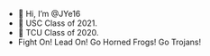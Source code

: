 - 👋 Hi, I’m @JYe16
- 👀 USC Class of 2021.
- 👀 TCU Class of 2020.
- Fight On! Lead On! Go Horned Frogs! Go Trojans!

